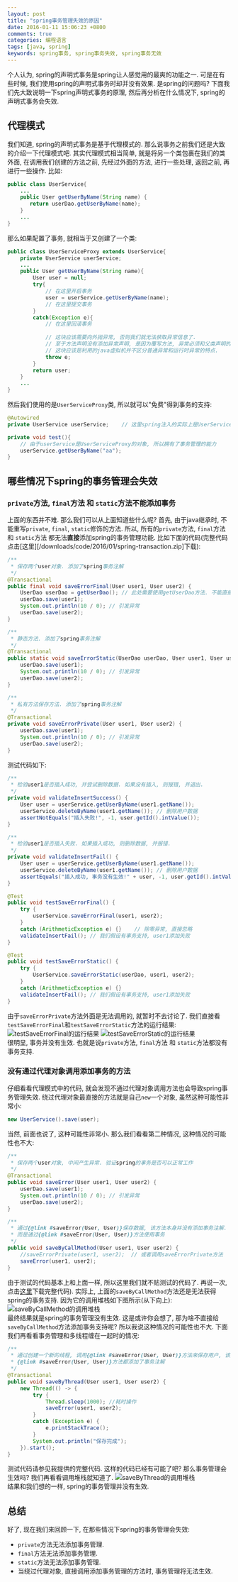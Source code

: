 ```yaml
---
layout: post
title: "spring事务管理失效的原因"
date: 2016-01-11 15:06:23 +0800
comments: true
categories: 编程语言
tags: [java, spring]
keywords: spring事务, spring事务失效, spring事务无效
---
```


个人认为, spring的声明式事务是spring让人感觉用的最爽的功能之一. 
可是在有些时候, 我们使用spring的声明式事务时却并没有效果.
是spring的问题吗? 下面我们先大致说明一下spring声明式事务的原理, 然后再分析在什么情况下, spring的声明式事务会失效.
<!--more-->

## 代理模式
我们知道, spring的声明式事务是基于代理模式的. 那么说事务之前我们还是大致的介绍一下代理模式吧. 
其实代理模式相当简单, 就是将另一个类包裹在我们的类外面, 在调用我们创建的方法之前, 
先经过外面的方法, 进行一些处理, 返回之前, 再进行一些操作.
比如:
```java
public class UserService{
    ...
    public User getUserByName(String name) {
       return userDao.getUserByName(name);
    }
    ...
}
```
那么如果配置了事务, 就相当于又创建了一个类:
```java
public class UserServiceProxy extends UserService{
    private UserService userService;
    ...
    public User getUserByName(String name){
        User user = null;
        try{
            // 在这里开启事务
            user = userService.getUserByName(name);
            // 在这里提交事务
        }
        catch(Exception e){
            // 在这里回滚事务
            
            // 这块应该需要向外抛异常, 否则我们就无法获取异常信息了. 
            // 至于方法声明没有添加异常声明, 是因为覆写方法, 异常必须和父类声明的异常"兼容". 
            // 这块应该是利用的java虚拟机并不区分普通异常和运行时异常的特点.
            throw e;
        }
        return user;
    }
    ...
}
```
然后我们使用的是`UserServiceProxy`类, 所以就可以"免费"得到事务的支持:
```java
@Autowired
private UserService userService;    // 这里spring注入的实际上是UserServiceProxy的对象

private void test(){
    // 由于userService是UserServiceProxy的对象, 所以拥有了事务管理的能力
    userService.getUserByName("aa");
}
```

## 哪些情况下spring的事务管理会失效
### `private`方法, `final`方法 和 `static`方法不能添加事务
上面的东西并不难. 那么我们可以从上面知道些什么呢?
首先, 由于java继承时, 不能重写`private`, `final`, `static`修饰的方法. 所以, 所有的`private`方法, `final`方法 和 `static`方法
都无法**直接**添加spring的事务管理功能. 比如下面的代码(完整代码点击[这里][/downloads/code/2016/01/spring-transaction.zip]下载):
```java
/**
 * 保存两个user对象. 添加了spring事务注解
 */
@Transactional
public final void saveErrorFinal(User user1, User user2) {
    UserDao userDao = getUserDao(); // 此处需要使用getUserDao方法. 不能直接使用userDao
    userDao.save(user1);
    System.out.println(10 / 0); // 引发异常
    userDao.save(user2);
}

/**
 * 静态方法. 添加了spring事务注解
 */
@Transactional
public static void saveErrorStatic(UserDao userDao, User user1, User user2) {
    userDao.save(user1);
    System.out.println(10 / 0); // 引发异常
    userDao.save(user2);
}

/**
 * 私有方法保存方法. 添加了spring事务注解
 */
@Transactional
private void saveErrorPrivate(User user1, User user2) {
    userDao.save(user1);
    System.out.println(10 / 0); // 引发异常
    userDao.save(user2);
}
```
测试代码如下:
```java
/**
 * 检验user1是否插入成功, 并尝试删除数据. 如果没有插入, 则报错, 并退出.
 */
private void validateInsertSuccess() {
    User user = userService.getUserByName(user1.getName());
    userService.deleteByName(user1.getName()); // 删除用户数据
    assertNotEquals("插入失败!", -1, user.getId().intValue());
}

/**
 * 检验user1是否插入失败. 如果插入成功, 则删除数据, 并报错.
 */
private void validateInsertFail() {
    User user = userService.getUserByName(user1.getName());
    userService.deleteByName(user1.getName()); // 删除用户数据
    assertEquals("插入成功, 事务没有生效!" + user, -1, user.getId().intValue());
}

@Test
public void testSaveErrorFinal() {
    try {
        userService.saveErrorFinal(user1, user2);
    }
    catch (ArithmeticException e) {}    // 除零异常, 直接忽略
    validateInsertFail(); // 我们假设有事务支持, user1添加失败
}

@Test
public void testSaveErrorStatic() {
    try {
        UserService.saveErrorStatic(userDao, user1, user2);
    }
    catch (ArithmeticException e) {}
    validateInsertFail(); // 我们假设有事务支持, user1添加失败
}
```
由于`saveErrorPrivate`方法外面是无法调用的, 就暂时不去讨论了. 
我们直接看`testSaveErrorFinal`和`testSaveErrorStatic`方法的运行结果:<br/>
![testSaveErrorFinal的运行结果](/images/2016/01/spring-transaction-testSaveErrorFinal.png)
![testSaveErrorStatic的运行结果](/images/2016/01/spring-transaction-testSaveErrorStatic.png)<br/>
很明显, 事务并没有生效. 也就是说`private`方法, `final`方法 和 `static`方法都没有事务支持.

### 没有通过代理对象调用添加事务的方法
仔细看看代理模式中的代码, 就会发现不通过代理对象调用方法也会导致spring事务管理失效.
绕过代理对象最直接的方法就是自己`new`一个对象, 虽然这种可能性非常小:
```java
new UserService().save(user);
```
当然, 前面也说了, 这种可能性非常小. 那么我们看看第二种情况, 这种情况的可能性也不大:
```java
/**
 * 保存两个user对象, 中间产生异常. 验证spring的事务是否可以正常工作
 */
@Transactional
public void saveError(User user1, User user2) {
    userDao.save(user1);
    System.out.println(10 / 0); // 引发异常
    userDao.save(user2);
}

/**
 * 通过{@link #saveError(User, User)}保存数据, 该方法本身并没有添加事务注解. 
 * 而是通过{@link #saveError(User, User)}方法使用事务
 */
public void saveByCallMethod(User user1, User user2) {
    //saveErrorPrivate(user1, user2);  // 或者调用saveErrorPrivate方法
    saveError(user1, user2);
}
```
由于测试的代码基本上和上面一样, 所以这里我们就不贴测试的代码了. 再说一次, 点击[这里](/downloads/code/2016/01/spring-transaction.zip)下载完整代码).
实际上, 上面的`saveByCallMethod`方法还是无法获得spring的事务支持. 因为它的调用堆栈如下图所示(从下向上):</br>
![saveByCallMethod的调用堆栈](/images/2016/01/spring-transaction-saveByCallMethod-stack.png)<br/>
最终结果就是spring的事务管理没有生效. 这是或许你会想了, 那为啥不直接给`saveByCallMethod`方法添加事务支持呢? 所以我说这种情况的可能性也不大.
下面我们再看看事务管理和多线程缠在一起时的情况:
```java
/**
 * 通过创建一个新的线程, 调用{@link #saveError(User, User)}方法来保存用户, 该方法和
 * {@link #saveError(User, User)}方法都添加了事务注解
 */
@Transactional
public void saveByThread(User user1, User user2) {
    new Thread(() -> {
        try {
            Thread.sleep(1000); //耗时操作
            saveError(user1, user2);
        }
        catch (Exception e) {
            e.printStackTrace();
        }
        System.out.println("保存完成");
    }).start();
}
```
测试代码请参见我提供的完整代码.
这样的代码已经有可能了吧? 那么事务管理会生效吗? 我们再看看调用堆栈就知道了.
![saveByThread的调用堆栈](/images/2016/01/spring-transaction-saveByThread-stack.png)<br/>
结果和我们想的一样, spring的事务管理并没有生效.

## 总结
好了, 现在我们来回顾一下, 在那些情况下spring的事务管理会失效:

- `private`方法无法添加事务管理.
- `final`方法无法添加事务管理.
- `static`方法无法添加事务管理.
- 当绕过代理对象, 直接调用添加事务管理的方法时, 事务管理将无法生效.
